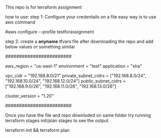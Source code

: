This repo is for terraform assignment

how to use:
step 1:
Configure your credentails on a file
easy way is to use aws command

#aws configure --profile testforassignment

step 2:
create a **anyname**.tfvars file after downloading the repo and add below values or something similar

########################

aws_region  = "us-east-1"
environment = "test"
application = "sha"

vpc_cidr             = "192.168.8.0/21"
private_subnet_cidrs = ["192.168.8.0/24", "192.168.10.0/24", "192.168.12.0/24"]
public_subnet_cidrs  = ["192.168.9.0/26", "192.168.11.0/26", "192.168.13.0/26"]


cluster_version = "1.20"

########################

Once you have the file and repo downloded on same folder try running terraform stages init/plan stages to see the output.

terraform init && terraform plan